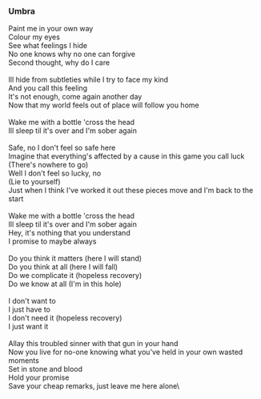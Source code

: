 ### Umbra

Paint me in your own way\
Colour my eyes\
See what feelings I hide\
No one knows why no one can forgive\
Second thought, why do I care\
\
Ill hide from subtleties while I try to face my kind\
And you call this feeling\
It's not enough, come again another day\
Now that my world feels out of place will follow you home\
\
Wake me with a bottle 'cross the head\
Ill sleep til it's over and I'm sober again\
\
Safe, no I don't feel so safe here\
Imagine that everything's affected by a cause in this game you call luck\
(There's nowhere to go)\
Well I don't feel so lucky, no\
(Lie to yourself)\
Just when I think I've worked it out these pieces move and I'm back to the start\
\
Wake me with a bottle 'cross the head\
Ill sleep til it's over and I'm sober again\
Hey, it's nothing that you understand\
I promise to maybe always\
\
Do you think it matters (here I will stand)\
Do you think at all (here I will fall)\
Do we complicate it (hopeless recovery)\
Do we know at all (I'm in this hole)\
\
I don't want to\
I just have to\
I don't need it (hopeless recovery)\
I just want it\
\
Allay this troubled sinner with that gun in your hand\
Now you live for no-one knowing what you've held in your own wasted moments\
Set in stone and blood\
Hold your promise\
Save your cheap remarks, just leave me here alone\
